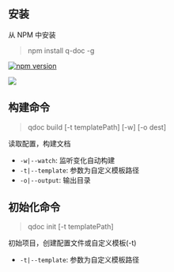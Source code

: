 ## 安装

从 NPM 中安装

> npm install q-doc -g

[![npm version](https://badge.fury.io/js/q-doc.svg)](http://badge.fury.io/js/q-doc)

![](https://nodei.co/npm/q-doc.png?downloads=true&downloadRank=true&stars=true)



## 构建命令

> qdoc build [-t templatePath] [-w] [-o dest]

读取配置，构建文档

* `-w|--watch`: 监听变化自动构建
* `-t|--template`: 参数为自定义模板路径
* `-o|--output`: 输出目录

## 初始化命令

> qdoc init [-t templatePath]

初始项目，创建配置文件或自定义模板(-t)

* `-t|--template`: 参数为自定义模板路径

